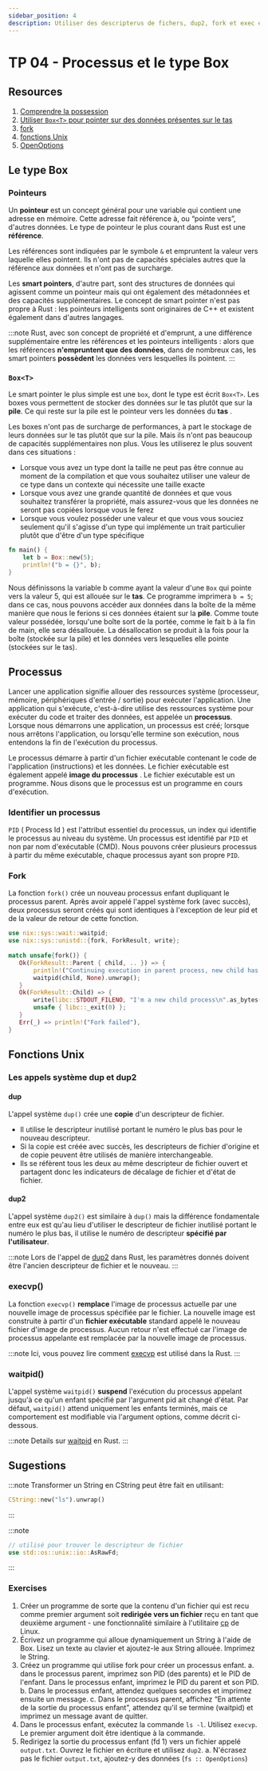 ```yaml
---
sidebar_position: 4
description: Utiliser des descripterus de fichers, dup2, fork et exec et le type Box
---
```


# TP 04 - Processus et le type Box

## Resources
1. [Comprendre la possession](https://jimskapt.github.io/rust-book-fr/ch04-00-understanding-ownership.html)
2. [Utiliser `Box<T>` pour pointer sur des données présentes sur le tas](https://jimskapt.github.io/rust-book-fr/ch15-01-box.html)
3. [fork](https://docs.rs/nix/0.23.1/nix/unistd/fn.fork.html)
4. [fonctions Unix](https://docs.rs/nix/0.23.1/nix/unistd/index.html)
5. [OpenOptions](https://doc.rust-lang.org/std/fs/struct.OpenOptions.html)

## Le type Box
### Pointeurs
Un **pointeur** est un concept général pour une variable qui contient une adresse en mémoire. Cette adresse fait référence à, ou “pointe vers”, d'autres données. Le type de pointeur le plus courant dans Rust est une **référence**.

Les références sont indiquées par le symbole `&` et empruntent la valeur vers laquelle elles pointent. Ils n'ont pas de capacités spéciales autres que la référence aux données et n'ont pas de surcharge.

Les **smart pointers**, d'autre part, sont des structures de données qui agissent comme un pointeur mais qui ont également des métadonnées et des capacités supplémentaires. Le concept de smart pointer n'est pas propre à Rust : les pointeurs intelligents sont originaires de C++ et existent également dans d'autres langages.

:::note
Rust, avec son concept de propriété et d'emprunt, a une différence supplémentaire entre les références et les pointeurs intelligents : alors que les références **n'empruntent que des données**, dans de nombreux cas, les smart pointers **possèdent** les données vers lesquelles ils pointent.
:::

### `Box<T>`
Le smart pointer le plus simple est une `box`, dont le type est écrit `Box<T>`. Les boxes vous permettent de stocker des données sur le tas plutôt que sur la **pile**. Ce qui reste sur la pile est le pointeur vers les données du **tas** .

Les boxes n'ont pas de surcharge de performances, à part le stockage de leurs données sur le tas plutôt que sur la pile. Mais ils n'ont pas beaucoup de capacités supplémentaires non plus. Vous les utiliserez le plus souvent dans ces situations :
* Lorsque vous avez un type dont la taille ne peut pas être connue au moment de la compilation et que vous souhaitez utiliser une valeur de ce type dans un contexte qui nécessite une taille exacte
* Lorsque vous avez une grande quantité de données et que vous souhaitez transférer la propriété, mais assurez-vous que les données ne seront pas copiées lorsque vous le ferez
* Lorsque vous voulez posséder une valeur et que vous vous souciez seulement qu'il s'agisse d'un type qui implémente un trait particulier plutôt que d'être d'un type spécifique

```rust
fn main() {
    let b = Box::new(5);
    println!("b = {}", b);
}
```

Nous définissons la variable b comme ayant la valeur d'une `Box` qui pointe vers la valeur 5, qui est allouée sur le **tas**. Ce programme imprimera `b = 5`; dans ce cas, nous pouvons accéder aux données dans la boîte de la même manière que nous le ferions si ces données étaient sur la **pile**. Comme toute valeur possédée, lorsqu'une boîte sort de la portée, comme le fait b à la fin de main, elle sera désallouée. La désallocation se produit à la fois pour la boîte (stockée sur la pile) et les données vers lesquelles elle pointe (stockées sur le tas).

## Processus
Lancer une application signifie allouer des ressources système (processeur, mémoire, périphériques d'entrée / sortie) pour exécuter l'application. Une application qui s'exécute, c'est-à-dire utilise des ressources système pour exécuter du code et traiter des données, est appelée un **processus**. Lorsque nous démarrons une application, un processus est créé; lorsque nous arrêtons l'application, ou lorsqu'elle termine son exécution, nous entendons la fin de l'exécution du processus.

Le processus démarre à partir d'un fichier exécutable contenant le code de l'application (instructions) et les données. Le fichier exécutable est également appelé **image du processus** . Le fichier exécutable est un programme. Nous disons que le processus est un programme en cours d'exécution. 

### Identifier un processus
``PID`` ( Process Id ) est l'attribut essentiel du processus, un index qui identifie le processus au niveau du système. Un processus est identifié par ``PID`` et non par nom d'exécutable (CMD). Nous pouvons créer plusieurs processus à partir du même exécutable, chaque processus ayant son propre ``PID``.

### Fork
La fonction ``fork()`` crée un nouveau processus enfant dupliquant le processus parent. Après avoir appelé l'appel système fork (avec succès), deux processus seront créés qui sont identiques à l'exception de leur pid et de la valeur de retour de cette fonction.

```rust
use nix::sys::wait::waitpid;
use nix::sys::unistd::{fork, ForkResult, write};
 
match unsafe{fork()} {
   Ok(ForkResult::Parent { child, .. }) => {
       println!("Continuing execution in parent process, new child has pid: {}", child);
       waitpid(child, None).unwrap();
   }
   Ok(ForkResult::Child) => {
       write(libc::STDOUT_FILENO, "I'm a new child process\n".as_bytes()).ok();
       unsafe { libc::_exit(0) };
   }
   Err(_) => println!("Fork failed"),
}
```

## Fonctions Unix
### Les appels système dup et dup2
#### dup
L'appel système `dup()` crée une **copie** d'un descripteur de fichier.
* Il utilise le descripteur inutilisé portant le numéro le plus bas pour le nouveau descripteur.
* Si la copie est créée avec succès, les descripteurs de fichier d'origine et de copie peuvent être utilisés de manière interchangeable.
* Ils se réfèrent tous les deux au même descripteur de fichier ouvert et partagent donc les indicateurs de décalage de fichier et d'état de fichier.

#### dup2
L'appel système `dup2()` est similaire à `dup()` mais la différence fondamentale entre eux est qu'au lieu d'utiliser le descripteur de fichier inutilisé portant le numéro le plus bas, il utilise le numéro de descripteur **spécifié par l'utilisateur**.

:::note
Lors de l'appel de [dup2](https://docs.rs/nix/0.23.1/nix/unistd/fn.dup2.html) dans Rust, les paramètres donnés doivent être l'ancien descripteur de fichier et le nouveau.
:::

### execvp()
La fonction `execvp()` **remplace** l'image de processus actuelle par une nouvelle image de processus spécifiée par le fichier. La nouvelle image est construite à partir d'un **fichier exécutable** standard appelé le nouveau fichier d'image de processus. Aucun retour n'est effectué car l'image de processus appelante est remplacée par la nouvelle image de processus.

:::note
Ici, vous pouvez lire comment [execvp](https://docs.rs/nix/0.23.1/nix/unistd/fn.execvp.html) est utilisé dans la Rust.
:::

### waitpid()
L'appel système `waitpid()` **suspend** l'exécution du processus appelant jusqu'à ce qu'un enfant spécifié par l'argument pid ait changé d'état. Par défaut, `waitpid()` attend uniquement les enfants terminés, mais ce comportement est modifiable via l'argument options, comme décrit ci-dessous.

:::note
Details sur [waitpid](https://docs.rs/nix/0.23.1/nix/sys/wait/fn.waitpid.html) en Rust.
:::

## Sugestions
:::note
Transformer un String en CString peut être fait en utilisant: 
```rust
CString::new("ls").unwrap()
```
:::

:::note
```rust
// utilisé pour trouver le descripteur de fichier 
use std::os::unix::io::AsRawFd;
```
:::

### Exercises
1. Créer un programme de sorte que la contenu d'un fichier qui est recu comme premier argument soit **redirigée vers un fichier** reçu en tant que deuxième argument - une fonctionnalité similaire à l'utilitaire [cp](https://www.geeksforgeeks.org/cp-command-linux-examples/) de Linux.
2. Écrivez un programme qui alloue dynamiquement un String à l'aide de Box. Lisez un texte au clavier et ajoutez-le aux String allouée. Imprimez le String.
3. Créez un programme qui utilise fork pour créer un processus enfant.
   a. dans le processus parent, imprimez son PID (des parents) et le PID de l'enfant. Dans le processus enfant, imprimez le PID du parent et son PID.
   b. Dans le processus enfant, attendez quelques secondes et imprimez ensuite un message.
   c. Dans le processus parent, affichez “En attente de la sortie du processus enfant”, attendez qu'il se termine (waitpid) et imprimez un message avant de quitter.
4. Dans le processus enfant, exécutez la commande `ls -l`. Utilisez `execvp`. Le premier argument doit être identique à la commande.
5. Redirigez la sortie du processus enfant (fd 1) vers un fichier appelé `output.txt`. Ouvrez le fichier en écriture et utilisez `dup2`.
   a. N'écrasez pas le fichier `output.txt`, ajoutez-y des données (`fs :: OpenOptions`)